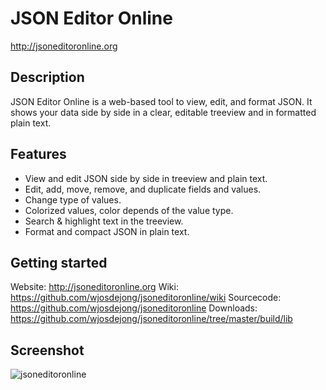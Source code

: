 # JSON Editor Online
http://jsoneditoronline.org


## Description

JSON Editor Online is a web-based tool to view, edit, and format JSON.
It shows your data side by side in a clear, editable treeview and in 
formatted plain text.


## Features

- View and edit JSON side by side in treeview and plain text.
- Edit, add, move, remove, and duplicate fields and values.
- Change type of values.
- Colorized values, color depends of the value type.
- Search & highlight text in the treeview.
- Format and compact JSON in plain text.


## Getting started

Website:    http://jsoneditoronline.org
Wiki:       https://github.com/wjosdejong/jsoneditoronline/wiki
Sourcecode: https://github.com/wjosdejong/jsoneditoronline
Downloads:  https://github.com/wjosdejong/jsoneditoronline/tree/master/build/lib

## Screenshot

![jsoneditoronline](https://raw.github.com/wjosdejong/jsoneditoronline/master/misc/screenshots/jsoneditoronline.png)
